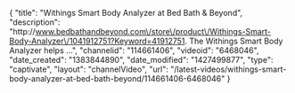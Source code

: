 {
    "title": "Withings Smart Body Analyzer at Bed Bath & Beyond",
    "description": "http:\/\/www.bedbathandbeyond.com\/store\/product\/Withings-Smart-Body-Analyzer\/1041912751?Keyword=41912751. The Withings Smart Body Analyzer helps ...",
    "channelid": "114661406",
    "videoid": "6468046",
    "date_created": "1383844890",
    "date_modified": "1427499877",
    "type": "captivate",
    "layout": "channelVideo",
    "url": "\/latest-videos\/withings-smart-body-analyzer-at-bed-bath-beyond\/114661406-6468046"
}